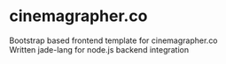 # cinemagrapher.co

Bootstrap based frontend template for cinemagrapher.co <br>
Written jade-lang for node.js backend integration
